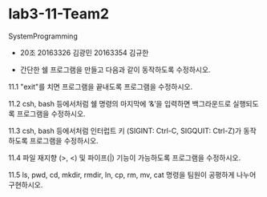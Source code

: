 # lab3-11-Team2
SystemProgramming


 - 20조 20163326 김광민  20163354 김규한


 - 간단한 쉘 프로그램을 만들고 다음과 같이 동작하도록 수정하시오.
 
 11.1 "exit"를 치면 프로그램을 끝내도록 프로그램을 수정하시오.

 11.2 csh, bash 등에서처럼 쉘 명령의 마지막에 ‘&’을 입력하면 백그라운드로 실행되도록 프로그램을 수정하시오. 

 11.3 csh, bash 등에서처럼 인터럽트 키 (SIGINT: Ctrl-C, SIGQUIT: Ctrl-Z)가 동작하도록 프로그램을 수정하시오. 

 11.4 파일 재지향 (>, <) 및 파이프(|) 기능이 가능하도록 프로그램을 수정하시오. 

 11.5 ls, pwd, cd, mkdir, rmdir, ln, cp, rm, mv, cat 명령을 팀원이 공평하게 나누어 구현하시오. 
